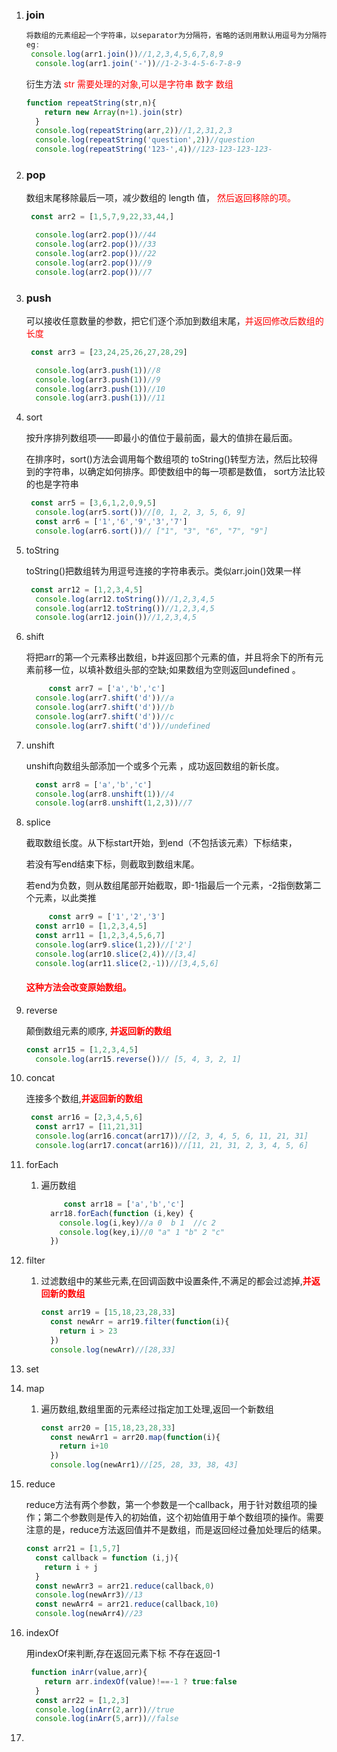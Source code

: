 1. ### join

   ```js
   将数组的元素组起一个字符串，以separator为分隔符，省略的话则用默认用逗号为分隔符，该方法只接收一个参数：即分隔符
   eg:
   	console.log(arr1.join())//1,2,3,4,5,6,7,8,9
     console.log(arr1.join('-'))//1-2-3-4-5-6-7-8-9
   
   ```

   衍生方法    <font color="red">str  需要处理的对象,可以是字符串  数字 数组</font>

   ```js
   function repeatString(str,n){
       return new Array(n+1).join(str)
     }
     console.log(repeatString(arr,2))//1,2,31,2,3
     console.log(repeatString('question',2))//question
     console.log(repeatString('123-',4))//123-123-123-123-
   ```

   

2. ### pop

   数组末尾移除最后一项，减少数组的 length 值， <font color="red">然后返回移除的项。</font>

   ```js
    const arr2 = [1,5,7,9,22,33,44,]
   
     console.log(arr2.pop())//44
     console.log(arr2.pop())//33
     console.log(arr2.pop())//22
     console.log(arr2.pop())//9
     console.log(arr2.pop())//7
   ```

   

3. ### push

   可以接收任意数量的参数，把它们逐个添加到数组末尾，<font color="red">并返回修改后数组的长度</font>

   ```js
    const arr3 = [23,24,25,26,27,28,29]
   
     console.log(arr3.push(1))//8
     console.log(arr3.push(1))//9
     console.log(arr3.push(1))//10
     console.log(arr3.push(1))//11
   ```

   

4. sort

   按升序排列数组项——即最小的值位于最前面，最大的值排在最后面。

   在排序时，sort()方法会调用每个数组项的 toString()转型方法，然后比较得到的字符串，以确定如何排序。即使数组中的每一项都是数值， sort方法比较的也是字符串

   ```js
   	const arr5 = [3,6,1,2,0,9,5]
     console.log(arr5.sort())//[0, 1, 2, 3, 5, 6, 9]
     const arr6 = ['1','6','9','3','7']
     console.log(arr6.sort())// ["1", "3", "6", "7", "9"]
   ```

5. toString

   toString()把数组转为用逗号连接的字符串表示。类似arr.join()效果一样

   ```js
   	const arr12 = [1,2,3,4,5]
     console.log(arr12.toString())//1,2,3,4,5
     console.log(arr12.toString())//1,2,3,4,5
     console.log(arr12.join())//1,2,3,4,5
   ```

   

6. shift

   将把arr的第—个元素移出数组，b并返回那个元素的值，并且将余下的所有元素前移一位，以填补数组头部的空缺;如果数组为空则返回undefined 。

   ```js
    	const arr7 = ['a','b','c']
     console.log(arr7.shift('d'))//a
     console.log(arr7.shift('d'))//b
     console.log(arr7.shift('d'))//c
     console.log(arr7.shift('d'))//undefined
   ```

   

7. unshift

   unshift向数组头部添加一个或多个元素 ，成功返回数组的新长度。

   ```js
     const arr8 = ['a','b','c']
     console.log(arr8.unshift(1))//4
     console.log(arr8.unshift(1,2,3))//7
   ```

   

8. splice

   截取数组长度。从下标start开始，到end（不包括该元素）下标结束，

    若没有写end结束下标，则截取到数组末尾。

   若end为负数，则从数组尾部开始截取，即-1指最后一个元素，-2指倒数第二个元素，以此类推

   ```js
    	const arr9 = ['1','2','3']
     const arr10 = [1,2,3,4,5]
     const arr11 = [1,2,3,4,5,6,7]
     console.log(arr9.slice(1,2))//['2']
     console.log(arr10.slice(2,4))//[3,4]
     console.log(arr11.slice(2,-1))//[3,4,5,6]
   ```

   ####  <font color="red">**这种方法会改变原始数组**。</font>

9. reverse

   颠倒数组元素的顺序, <font color="red">**并返回新的数组**</font>

   ```js
   const arr15 = [1,2,3,4,5]
     console.log(arr15.reverse())// [5, 4, 3, 2, 1]
   ```

   

10. concat

    连接多个数组,<font color="red">**并返回新的数组**</font>

    ```js
     const arr16 = [2,3,4,5,6]
      const arr17 = [11,21,31]
      console.log(arr16.concat(arr17))//[2, 3, 4, 5, 6, 11, 21, 31]
      console.log(arr17.concat(arr16))//[11, 21, 31, 2, 3, 4, 5, 6]
    ```

    

11. forEach

    1. 遍历数组

       ```js
        	const arr18 = ['a','b','c']
         arr18.forEach(function (i,key) {
           console.log(i,key)//a 0  b 1  //c 2
           console.log(key,i)//0 "a" 1 "b" 2 "c"
         })
       ```

       

12. filter

    1. 过滤数组中的某些元素,在回调函数中设置条件,不满足的都会过滤掉,<font color="red">**并返回新的数组**</font>

       ```js
       const arr19 = [15,18,23,28,33]
         const newArr = arr19.filter(function(i){
           return i > 23
         })
         console.log(newArr)//[28,33]
       ```

       

13. set

14. map

    1. 遍历数组,数组里面的元素经过指定加工处理,返回一个新数组

       ```js
       const arr20 = [15,18,23,28,33]
         const newArr1 = arr20.map(function(i){
           return i+10
         })
         console.log(newArr1)//[25, 28, 33, 38, 43]
       ```

       

15. reduce

    reduce方法有两个参数，第一个参数是一个callback，用于针对数组项的操作；第二个参数则是传入的初始值，这个初始值用于单个数组项的操作。需要注意的是，reduce方法返回值并不是数组，而是返回经过叠加处理后的结果。

    ```js
    const arr21 = [1,5,7]
      const callback = function (i,j){
        return i + j
      }
      const newArr3 = arr21.reduce(callback,0)
      console.log(newArr3)//13
      const newArr4 = arr21.reduce(callback,10)
      console.log(newArr4)//23
    
    ```

    

16. indexOf

    用indexOf来判断,存在返回元素下标  不存在返回-1

    ```js
     function inArr(value,arr){
        return arr.indexOf(value)!==-1 ? true:false
      }
      const arr22 = [1,2,3]
      console.log(inArr(2,arr))//true
      console.log(inArr(5,arr))//false
    ```

    

17. 